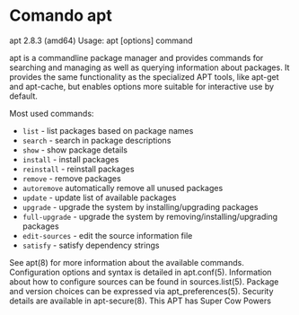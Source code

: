 # Comando apt

apt 2.8.3 (amd64)
Usage: apt [options] command

apt is a commandline package manager and provides commands for
searching and managing as well as querying information about packages.
It provides the same functionality as the specialized APT tools,
like apt-get and apt-cache, but enables options more suitable for
interactive use by default.

Most used commands:
- `list` - list packages based on package names
- `search` - search in package descriptions
- `show` - show package details
- `install` - install packages
- `reinstall` - reinstall packages
- `remove` - remove packages
- `autoremove`  automatically remove all unused packages
- `update` - update list of available packages
- `upgrade` - upgrade the system by installing/upgrading packages
- `full-upgrade` - upgrade the system by removing/installing/upgrading packages
- `edit-sources` - edit the source information file
- `satisfy` - satisfy dependency strings

See apt(8) for more information about the available commands.
Configuration options and syntax is detailed in apt.conf(5).
Information about how to configure sources can be found in sources.list(5).
Package and version choices can be expressed via apt_preferences(5).
Security details are available in apt-secure(8).
                                        This APT has Super Cow Powers
